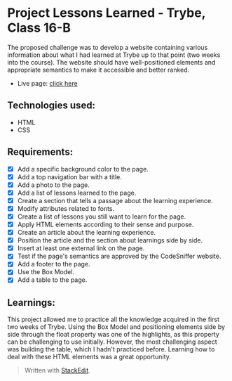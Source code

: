 # Project Lessons Learned - Trybe, Class 16-B

The proposed challenge was to develop a website containing various information about what I had learned at Trybe up to that point (two weeks into the course). The website should have well-positioned elements and appropriate semantics to make it accessible and better ranked.

- Live page: [click here](https://project-lessons-learned.vercel.app/)

## Technologies used:
- HTML
- CSS

## Requirements:
- [x] Add a specific background color to the page.
- [x] Add a top navigation bar with a title.
- [x] Add a photo to the page.
- [x] Add a list of lessons learned to the page.
- [x] Create a section that tells a passage about the learning experience.
- [x] Modify attributes related to fonts.
- [x] Create a list of lessons you still want to learn for the page.
- [x] Apply HTML elements according to their sense and purpose.
- [x] Create an article about the learning experience.
- [x] Position the article and the section about learnings side by side.
- [x] Insert at least one external link on the page.
- [x] Test if the page's semantics are approved by the CodeSniffer website.
- [x] Add a footer to the page.
- [x] Use the Box Model.
- [x] Add a table to the page.

## Learnings:

This project allowed me to practice all the knowledge acquired in the first two weeks of Trybe. Using the Box Model and positioning elements side by side through the float property was one of the highlights, as this property can be challenging to use initially. However, the most challenging aspect was building the table, which I hadn't practiced before. Learning how to deal with these HTML elements was a great opportunity.

> Written with [StackEdit](https://stackedit.io/).
